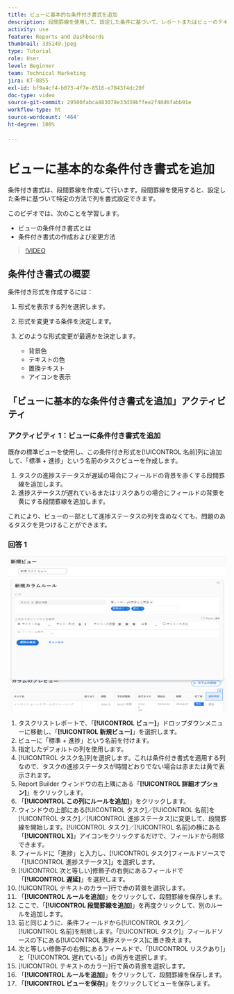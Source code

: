 ```yaml
---
title: ビューに基本的な条件付き書式を追加
description: 段間罫線を使用して、設定した条件に基づいて、レポートまたはビューのテキストのカラー、書式、背景のカラーを変更する方法について説明します。
activity: use
feature: Reports and Dashboards
thumbnail: 335149.jpeg
type: Tutorial
role: User
level: Beginner
team: Technical Marketing
jira: KT-8855
exl-id: bf9a4cf4-b073-4f7e-8516-e7843f4dc20f
doc-type: video
source-git-commit: 29500fabca483078e33d39bffee2f48d6fabb91e
workflow-type: ht
source-wordcount: '464'
ht-degree: 100%

---
```


# ビューに基本的な条件付き書式を追加

条件付き書式は、段間罫線を作成して行います。段間罫線を使用すると、設定した条件に基づいて特定の方法で列を書式設定できます。

このビデオでは、次のことを学習します。

* ビューの条件付き書式とは
* 条件付き書式の作成および変更方法

>[!VIDEO](https://video.tv.adobe.com/v/3445442/?quality=12&learn=on&captions=jpn)


## 条件付き書式の概要

条件付き形式を作成するには：

1. 形式を表示する列を選択します。
1. 形式を変更する条件を決定します。
1. どのような形式変更が最適かを決定します。

   * 背景色
   * テキストの色
   * 置換テキスト
   * アイコンを表示

## 「ビューに基本的な条件付き書式を追加」アクティビティ

### アクティビティ 1：ビューに条件付き書式を追加

既存の標準ビューを使用し、この条件付き形式を[!UICONTROL 名前]列に追加して、「標準 + 進捗」という名前のタスクビューを作成します。

1. タスクの進捗ステータスが遅延の場合にフィールドの背景を赤くする段間罫線を追加します。
1. 進捗ステータスが遅れているまたはリスクありの場合にフィールドの背景を黄にする段間罫線を追加します。

これにより、ビューの一部として進捗ステータスの列を含めなくても、問題のあるタスクを見つけることができます。

### 回答 1

![新しい段間罫線を作成する画面の画像](assets/conditional-formatting-exercise.png)

1. タスクリストレポートで、「**[!UICONTROL ビュー]**」ドロップダウンメニューに移動し、「**[!UICONTROL 新規ビュー]**」を選択します。
1. ビューに「標準 + 進捗」という名前を付けます。
1. 指定したデフォルトの列を使用します。
1. [!UICONTROL タスク名]列を選択します。これは条件付き書式を適用する列なので、タスクの進捗ステータスが時間どおりでない場合は赤または黄で表示されます。
1. Report Builder ウィンドウの右上隅にある「**[!UICONTROL 詳細オプション]**」をクリックします。
1. 「**[!UICONTROL この列にルールを追加]**」をクリックします。
1. ウィンドウの上部にある[!UICONTROL タスク]／[!UICONTROL 名前]を[!UICONTROL タスク]／[!UICONTROL 進捗ステータス]に変更して、段間罫線を開始します。[!UICONTROL タスク]／[!UICONTROL 名前]の横にある「**[!UICONTROL X]**」アイコンをクリックするだけで、フィールドから削除できます。
1. フィールドに「進捗」と入力し、[!UICONTROL タスク]フィールドソースで「[!UICONTROL 進捗ステータス]」を選択します。
1. [!UICONTROL 次と等しい]修飾子の右側にあるフィールドで「**[!UICONTROL 遅延]**」を選択します。
1. [!UICONTROL テキストのカラー]行で赤の背景を選択します。
1. 「**[!UICONTROL ルールを追加]**」をクリックして、段間罫線を保存します。
1. ここで、「**[!UICONTROL 段間罫線を追加]**」を再度クリックして、別のルールを追加します。
1. 前と同じように、条件フィールドから[!UICONTROL タスク]／[!UICONTROL 名前]を削除します。「[!UICONTROL タスク]」フィールドソースの下にある[!UICONTROL 進捗ステータス]に置き換えます。
1. 次と等しい修飾子の右側にあるフィールドで、「[!UICONTROL リスクあり]」と「[!UICONTROL 遅れている]」の両方を選択します。
1. [!UICONTROL テキストのカラー]行で黄の背景を選択します。
1. 「**[!UICONTROL ルールを追加]**」をクリックして、段間罫線を保存します。
1. 「**[!UICONTROL ビューを保存]**」をクリックしてビューを保存します。
